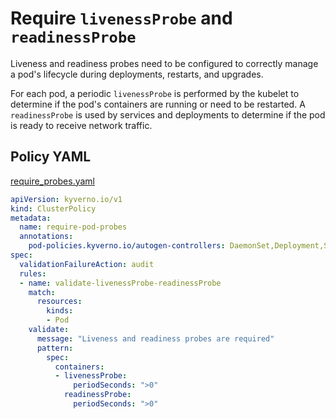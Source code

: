 # Require `livenessProbe` and `readinessProbe`

Liveness and readiness probes need to be configured to correctly manage a pod's lifecycle during deployments, restarts, and upgrades.

For each pod, a periodic `livenessProbe` is performed by the kubelet to determine if the pod's containers are running or need to be restarted. A `readinessProbe` is used by services and deployments to determine if the pod is ready to receive network traffic.

## Policy YAML

[require_probes.yaml](best_practices/require_probes.yaml)

````yaml
apiVersion: kyverno.io/v1
kind: ClusterPolicy
metadata:
  name: require-pod-probes
  annotations:
    pod-policies.kyverno.io/autogen-controllers: DaemonSet,Deployment,StatefulSet
spec:
  validationFailureAction: audit
  rules:
  - name: validate-livenessProbe-readinessProbe
    match:
      resources:
        kinds:
        - Pod
    validate:
      message: "Liveness and readiness probes are required"
      pattern:
        spec:
          containers:
          - livenessProbe:
              periodSeconds: ">0"
            readinessProbe:
              periodSeconds: ">0"
````

